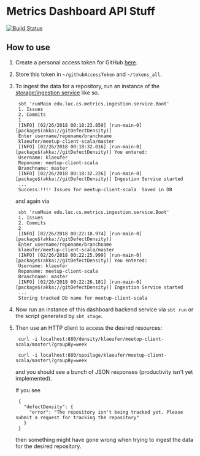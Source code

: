 # Metrics Dashboard API Stuff

[![Build Status](https://travis-ci.org/sshilpika/metrics-dashboard-commit-density.svg?branch=master)](https://travis-ci.org/sshilpika/metrics-dashboard-commit-density)

## How to use

1. Create a personal access token for GitHub [here](https://github.com/settings/tokens).

1. Store this token in `~/githubAccessToken` and `~/tokens_all`.

1. To ingest the data for a repository, run an instance of the [storage/ingestion service](https://github.com/sshilpika/metrics-dashboard-storage-service) like so.

        sbt 'runMain edu.luc.cs.metrics.ingestion.service.Boot'
        1. Issues
        2. Commits
        1
        [INFO] [02/26/2018 00:18:23.859] [run-main-0] [package$(akka://gitDefectDensity)] 
        Enter username/reponame/branchname
        klaeufer/meetup-client-scala/master
        [INFO] [02/26/2018 00:18:32.016] [run-main-0] [package$(akka://gitDefectDensity)] You entered: 
        Username: klaeufer 
        Reponame: meetup-client-scala 
        Branchname: master
        [INFO] [02/26/2018 00:18:32.226] [run-main-0] [package$(akka://gitDefectDensity)] Ingestion Service started
        ...
        Success:!!!! Issues for meetup-client-scala  Saved in DB

    and again via

        sbt 'runMain edu.luc.cs.metrics.ingestion.service.Boot'
        1. Issues
        2. Commits
        2
        [INFO] [02/26/2018 00:22:18.974] [run-main-0] [package$(akka://gitDefectDensity)] 
        Enter username/reponame/branchname
        klaeufer/meetup-client-scala/master
        [INFO] [02/26/2018 00:22:25.999] [run-main-0] [package$(akka://gitDefectDensity)] You entered: 
        Username: klaeufer 
        Reponame: meetup-client-scala 
        Branchname: master
        [INFO] [02/26/2018 00:22:26.181] [run-main-0] [package$(akka://gitDefectDensity)] Ingestion Service started
        ...
        Storing tracked Db name for meetup-client-scala

1. Now run an instance of this dashboard backend service via `sbt run` or the script generated by `sbt stage`.

1. Then use an HTTP client to access the desired resources:

        curl -i localhost:880/density/klaeufer/meetup-client-scala/master\?groupBy=week

        curl -i localhost:880/spoilage/klaeufer/meetup-client-scala/master\?groupBy=week

    and you should see a bunch of JSON responses (productivity isn't yet implemented).

    If you see

        {
          "defectDensity": {
            "error": "The repository isn't being tracked yet. Please submit a request for tracking the repository"
          }
        }

    then something might have gone wrong when trying to ingest the data for the desired repository.
